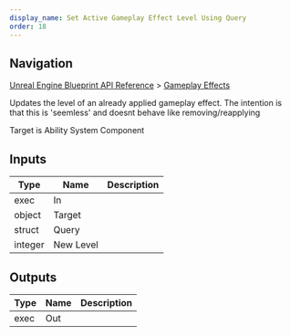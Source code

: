 ```yaml
---
display_name: Set Active Gameplay Effect Level Using Query
order: 18
---
```

## Navigation

[Unreal Engine Blueprint API Reference](https://dev.epicgames.com/documentation/en-us/unreal-engine/BlueprintAPI) > [Gameplay Effects](https://dev.epicgames.com/documentation/en-us/unreal-engine/BlueprintAPI/GameplayEffects)

Updates the level of an already applied gameplay effect. The intention is that this is 'seemless' and doesnt behave like removing/reapplying

Target is Ability System Component

## Inputs

| Type | Name | Description |
| --- | --- | --- |
| exec | In |  |
| object | Target |  |
| struct | Query |  |
| integer | New Level |  |

## Outputs

| Type | Name | Description |
| --- | --- | --- |
| exec | Out |  |
